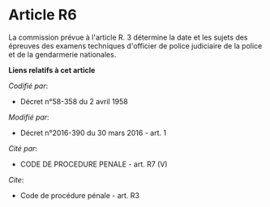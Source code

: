 # Article R6

La commission prévue à l'article R. 3 détermine la date et les sujets des épreuves des examens techniques d'officier de
police judiciaire de la police et de la gendarmerie nationales.

**Liens relatifs à cet article**

_Codifié par_:

  - Décret n°58-358 du 2 avril 1958

_Modifié par_:

  - Décret n°2016-390 du 30 mars 2016 - art. 1

_Cité par_:

  - CODE DE PROCEDURE PENALE - art. R7 (V)

_Cite_:

  - Code de procédure pénale - art. R3
